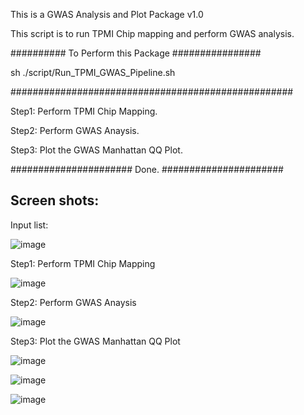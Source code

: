 This is a GWAS Analysis and Plot Package v1.0

This script is to run TPMI Chip mapping and perform GWAS analysis.

########## To Perform this Package ################

sh ./script/Run_TPMI_GWAS_Pipeline.sh

###################################################

Step1: Perform TPMI Chip Mapping.

Step2: Perform GWAS Anaysis.

Step3: Plot the GWAS Manhattan QQ Plot.

###################### Done. ######################


## Screen shots:

Input list:


![image](https://user-images.githubusercontent.com/49865575/189603276-8a90954f-cff8-4998-8209-37e9abd2ce3c.png)

Step1: Perform TPMI Chip Mapping


![image](https://user-images.githubusercontent.com/49865575/189602184-1c9205c6-5c95-4240-b89e-f6a01d55a0e7.png)


Step2: Perform GWAS Anaysis


![image](https://user-images.githubusercontent.com/49865575/189602407-156c6843-f3e3-40d7-8ef2-306a01e5649f.png)


Step3: Plot the GWAS Manhattan QQ Plot

![image](https://user-images.githubusercontent.com/49865575/189602556-7fd0b8ec-78ac-4fa5-b09b-24c89dcbe2f6.png)


![image](https://user-images.githubusercontent.com/49865575/189602492-1331acb6-b3fa-4e18-9307-0bef8d9781ba.png)


![image](https://user-images.githubusercontent.com/49865575/189602507-15427ed0-7761-4d42-9400-38688531e66e.png)





